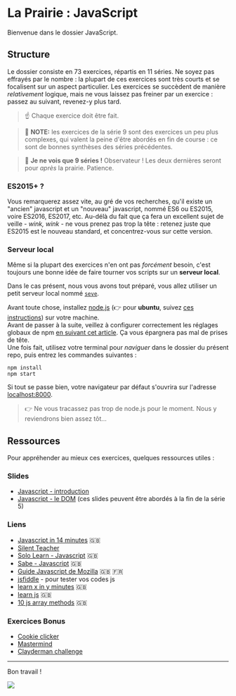 # La Prairie : JavaScript

Bienvenue dans le dossier JavaScript.

## Structure

Le dossier consiste en 73 exercices, répartis en 11 séries.
Ne soyez pas effrayés par le nombre : la plupart de ces exercices sont très courts et se focalisent sur un aspect particulier.
Les exercices se succèdent de manière _relativement_ logique, mais ne vous laissez pas freiner par un exercice : passez au suivant, revenez-y plus tard.

> ☝️ Chaque exercice doit être fait.

> 🤟 **NOTE:** les exercices de la série 9 sont des exercices un peu plus complexes, qui valent la peine d'être abordés en fin de course : ce sont de bonnes synthèses des séries précédentes.

> 🤔 **Je ne vois que 9 séries !** Observateur ! Les deux dernières seront pour _après_ la prairie. Patience.

### ES2015+ ?

Vous remarquerez assez vite, au gré de vos recherches, qu'il existe un "ancien" javascript et un "nouveau" javascript, nommé ES6 ou ES2015, voire ES2016, ES2017, etc.
Au-délà du fait que ça fera un excellent sujet de veille - *wink, wink* - ne vous prenez pas trop la tête : retenez juste que ES2015 est le nouveau standard, et concentrez-vous sur cette version.

### Serveur local

Même si la plupart des exercices n'en ont pas _forcément_ besoin, c'est toujours une bonne idée de faire tourner vos scripts sur un **serveur local**.

Dans le cas présent, nous vous avons tout préparé, vous allez utiliser un petit serveur local nommé [`seve`](https://github.com/leny/seve).

Avant toute chose, installez [node.js](https://nodejs.org/en) (👉 pour **ubuntu**, suivez [ces instructions](https://github.com/nodesource/distributions/blob/master/README.md#deb))  sur votre machine.  
Avant de passer à la suite, veillez à configurer correctement les réglages globaux de npm [en suivant cet article](https://docs.npmjs.com/resolving-eacces-permissions-errors-when-installing-packages-globally#manually-change-npms-default-directory). Ça vous épargnera pas mal de prises de tête.  
Une fois fait, utilisez votre terminal pour *naviguer* dans le dossier du présent repo, puis entrez les commandes suivantes :

	npm install
	npm start

Si tout se passe bien, votre navigateur par défaut s'ouvrira sur l'adresse [localhost:8000](https://localhost:8000).

> 👉 Ne vous tracassez pas trop de node.js pour le moment. Nous y reviendrons bien assez tôt...

## Ressources

Pour appréhender au mieux ces exercices, quelques ressources utiles :

### Slides

- [Javascript - introduction](https://docs.google.com/presentation/d/156vrNVBSOSy_YdHRKbaoqXfr3GALC2dtZFbaU-pR5eI/edit#slide=id.g35f391192_04)
- [Javascript - le DOM](https://docs.google.com/presentation/d/1zcucIJ-y8xyT5rjCE5hpPjBWq-RjIBusuXvIygfnqPQ/edit?usp=sharing) (ces slides peuvent être abordés à la fin de la série 5)

### Liens

- [Javascript in 14 minutes](https://jgthms.com/javascript-in-14-minutes/) 🇬🇧
- [Silent Teacher](http://silentteacher.toxicode.fr/)
- [Solo Learn - Javascript](https://www.sololearn.com/Course/JavaScript/) 🇬🇧
- [Sabe - Javascript](https://sabe.io/classes/javascript) 🇬🇧
- [Guide Javascript de Mozilla](https://developer.mozilla.org/fr/docs/Web/JavaScript/Guide/Apropos) 🇬🇧 🇫🇷
- [jsfiddle](https://jsfiddle.net/) - pour tester vos codes js
- [learn x in y minutes](https://learnxinyminutes.com/docs/javascript/) 🇬🇧
- [learn js](http://www.learn-js.org/) 🇬🇧
- [10 js array methods](https://dev.to/frugencefidel/10-javascript-array-methods-you-should-know-4lk3) 🇬🇧

### Exercices Bonus

* [Cookie clicker](exercices-bonus/cookie-clicker)
* [Mastermind](exercices-bonus/mastermind)
* [Clayderman challenge](exercices-bonus/web-audio-api)

* * *

Bon travail !

![](https://media.giphy.com/media/xT9DPPqwOCoxi3ASWc/giphy.gif)
